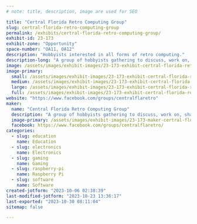 ```yaml
---
# note: title, description, image are used for SEO

title: "Certral Florida Retro Computing Group"
slug: certral-florida-retro-computing-group
permalink: /exhibits/certral-florida-retro-computing-group/
exhibit-id: 23-173
exhibit-zone: "Opportunity"
space-number: "OA11, OA12"
description: "Hobbyists interested in all forms of retro computing."
description-long: "A group of hobbyists gathering to discuss, work on, share, program, and reminisce about the early days of computing, home-brew, retro computers, and anything related.  If TRS-80, VIC-20, TI-99/4A, Atari 400, C64, Apple II, 6502, Z80, PDP-11 (and more) mean anything to you, then you need to join us."
image: /assets/images/exhibit-images/23-173-exhibit-certral-florida-retro-computing-group-43-retro-computers-5309-large.jpg
image-primary: 
  small: /assets/images/exhibit-images/23-173-exhibit-certral-florida-retro-computing-group-43-retro-computers-5309-small.jpg
  medium: /assets/images/exhibit-images/23-173-exhibit-certral-florida-retro-computing-group-43-retro-computers-5309-medium.jpg
  large: /assets/images/exhibit-images/23-173-exhibit-certral-florida-retro-computing-group-43-retro-computers-5309-large.jpg
  full: /assets/images/exhibit-images/23-173-exhibit-certral-florida-retro-computing-group-43-retro-computers-5309-full.jpg
website: "https://www.facebook.com/groups/centralflaretro"
maker: 
  name: "Central Florida Retro Computing Group"
  description: "A group of hobbyists gathering to discuss, work on, share, program, and reminisce about the early days of computing, home-brew, retro computers, and anything related.  If TRS-80, VIC-20, TI-99/4A, Atari 400, C64, Apple II, 6502, Z80, PDP-11 (and more) mean anything to you, then you need to join us."
  image-primary: /assets/images/exhibit-images/23-173-maker-certral-florida-retro-computing-group-retro-computers-medium.jpg
  facebook: https://www.facebook.com/groups/centralflaretro/
categories: 
  - slug: education
    name: Education
  - slug: electronics
    name: Electronics
  - slug: gaming
    name: Gaming
  - slug: raspberry-pi
    name: Raspberry Pi
  - slug: software
    name: Software
created-jotform: "2023-10-06 02:38:39"
last-modified-jotform: "2023-10-23 13:36:17"
last-exported: "2023-10-30 08:11:04"
sitemap: false

---
```


